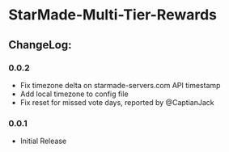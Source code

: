 # StarMade-Multi-Tier-Rewards

## ChangeLog:

### 0.0.2
 - Fix timezone delta on starmade-servers.com API timestamp
 - Add local timezone to config file
 - Fix reset for missed vote days, reported by @CaptianJack

### 0.0.1
 - Initial Release
